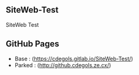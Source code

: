 ## SiteWeb-Test
SiteWeb Test

## GitHub Pages
- Base : (https://cdegols.gitlab.io/SiteWeb-Test/)
- Parked : (http://github.cdegols.ze.cx/)
